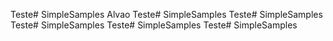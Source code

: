Teste# SimpleSamples
Alvao
Teste# SimpleSamples
Teste# SimpleSamples
Teste# SimpleSamples
Teste# SimpleSamples
Teste# SimpleSamples
